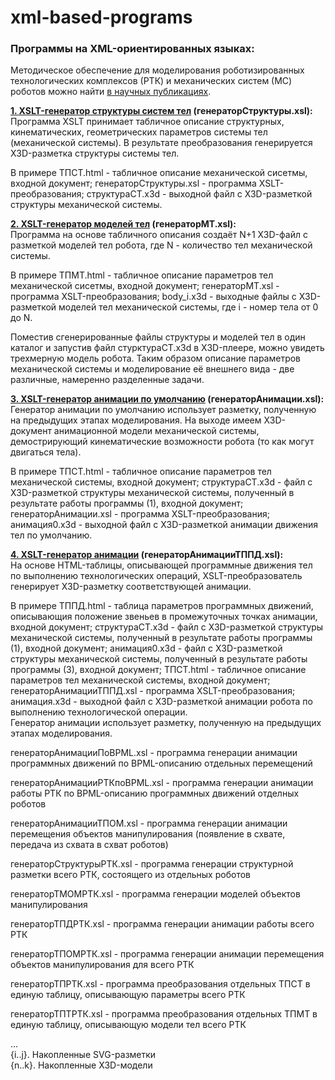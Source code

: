 # xml-based-programs
<h3> Программы на XML-ориентированных языках: </h3>
<h7>Методическое обеспечение для моделирования роботизированных технологических комплексов (РТК) и механических систем (МС) роботов можно найти <a href="http://goshanoob.eu5.org/articles/articles.html" target="_blank">в научных публикациях</a>.
</h7>
<p>
<b><a href="https://github.com/goshanoob/xml-based-programs/tree/master/%D0%B3%D0%B5%D0%BD%D0%B5%D1%80%D0%B0%D1%82%D0%BE%D1%80%D0%A1%D1%82%D1%80%D1%83%D0%BA%D1%82%D1%83%D1%80%D1%8B">1. XSLT-генератор структуры систем тел</a> (генераторСтруктуры.xsl):</b><br>
Программа XSLT принимает табличное описание структурных, кинематических, геометрических параметров системы тел (механической системы). В результате преобразования генерируется X3D-разметка структуры системы тел.
</p>
<p>
В примере ТПСТ.html - табличное описание механической сисетмы, входной документ; генераторСтруктуры.xsl - программа XSLT-преобразования; структураСТ.x3d - выходной файл с X3D-разметкой структуры механической системы.</p>
<p>
<b><a href="https://github.com/goshanoob/xml-based-programs/tree/master/%D0%B3%D0%B5%D0%BD%D0%B5%D1%80%D0%B0%D1%82%D0%BE%D1%80%D0%9C%D0%A2">2. XSLT-генератор моделей тел</a> (генераторМТ.xsl):</b><br>
Программа на основе табличного описания создаёт N+1 X3D-файл с разметкой моделей тел робота, где N - количество тел механической системы.</p>
<p>
В примере ТПМТ.html - табличное описание параметров тел механической сисетмы, входной документ; генераторМТ.xsl - программа XSLT-преобразования; body_i.x3d - выходные файлы с X3D-разметкой моделей тел механической системы, где i - номер тела от 0 до N. 
</p><p>
Поместив сгенерированные файлы структуры и моделей тел в один каталог и запустив файл стурктураСТ.x3d в X3D-плеере, можно увидеть трехмерную модель робота. Таким образом описание параметров механической системы и моделирование её внешнего вида - две различные, намеренно разделенные задачи.</p>
<p><b><a href="https://github.com/goshanoob/xml-based-programs/tree/master/%D0%B3%D0%B5%D0%BD%D0%B5%D1%80%D0%B0%D1%82%D0%BE%D1%80%D0%90%D0%BD%D0%B8%D0%BC%D0%B0%D1%86%D0%B8%D0%B8%20(%D0%BF%D0%BE%20%D1%83%D0%BC%D0%BE%D0%BB%D1%87%D0%B0%D0%BD%D0%B8%D1%8E)">3. XSLT-генератор анимации по умолчанию</a> (генераторАнимации.xsl):</b><br>
Генератор анимации по умолчанию использует разметку, полученную на предыдущих этапах моделирования. На выходе имеем X3D-документ анимационной модели механической системы, демострирующий кинематические возможности робота (то как могут двигаться тела).</p>
<p>
В примере ТПСТ.html - табличное описание параметров тел механической системы, входной документ; структураСТ.x3d - файл с X3D-разметкой структуры механической системы, полученный в результате работы программы (1), входной документ; генераторАнимации.xsl - программа XSLT-преобразования; анимация0.x3d - выходной файл с X3D-разметкой анимации движения тел по умолчанию. 
</p>
<p><b><a href="https://github.com/goshanoob/xml-based-programs/tree/master/%D0%B3%D0%B5%D0%BD%D0%B5%D1%80%D0%B0%D1%82%D0%BE%D1%80%D0%90%D0%BD%D0%B8%D0%BC%D0%B0%D1%86%D0%B8%D0%B8">4. XSLT-генератор анимации</a> (генераторАнимацииТППД.xsl):</b><br>
На основе HTML-таблицы, описывающей программные движения тел по выполнению технологических операций, XSLT-преобразователь генерирует X3D-разметку соответствующей анимации.</p>
<p>
В примере ТППД.html - таблица параметров программных движений, описывающия положение звеньев в промежуточных точках анимации, входной документ; структураСТ.x3d - файл с X3D-разметкой структуры механической системы, полученный в результате работы программы (1), входной документ; анимация0.x3d -  файл с X3D-разметкой структуры механической системы, полученный в результате работы программы (3), входной документ; ТПСТ.html - табличное описание параметров тел механической системы, входной документ; генераторАнимацииТППД.xsl - программа XSLT-преобразования; анимация.x3d - выходной файл с X3D-разметкой анимации робота по выполнению технологической операции.<br>
Генератор анимации использует разметку, полученную на предыдущих этапах моделирования.
</p>
<p>генераторАнимацииПоBPML.xsl - программа генерации анимации программных движений по BPML-описанию отдельных перемещений</p>
<p>генераторАнимацииРТКпоBPML.xsl - программа генерации анимации работы РТК по BPML-описанию программных движений отделных роботов</p>
<p>генераторАнимацииТПОМ.xsl - программа генерации анимации перемещения объектов манипулирования (появление в схвате, передача из схвата в схват роботов)</p>
<p>генераторСтруктурыРТК.xsl - программа генерации структурной разметки всего РТК, состоящего из отдельных роботов</p>
<p>генераторТМОМРТК.xsl - программа генерации моделей объектов манипулирования</p>
<p>генераторТПДРТК.xsl - программа генерации анимации работы всего РТК</p>
<p>генераторТПОМРТК.xsl - программа генерации анимации перемещения объектов манипулирования для всего РТК</p>
<p>генераторТПРТК.xsl - программа преобразования отдельных ТПСТ в единую таблицу, описывающую параметры всего РТК</p>
<p>генераторТПТРТК.xsl - программа преобразования отдельных ТПМТ в единую таблицу, описывающую модели тел всего РТК</p>
<p>
...<br>
{i..j}. Накопленные SVG-разметки<br>
{n..k}. Накопленные X3D-модели<br>
</p>